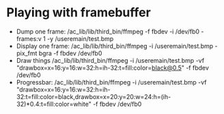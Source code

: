 # Playing with framebuffer

- Dump one frame: /ac_lib/lib/third_bin/ffmpeg -f fbdev -i /dev/fb0 -frames:v 1 -y /useremain/test.bmp
- Display one frame: /ac_lib/lib/third_bin/ffmpeg -i /useremain/test.bmp -pix_fmt bgra -f fbdev /dev/fb0
- Draw things
    /ac_lib/lib/third_bin/ffmpeg -i /useremain/test.bmp -vf "drawbox=x=16:y=16:w=32:h=ih-32:t=fill:color=black@0.5" -f fbdev /dev/fb0
- Progressbar:
    /ac_lib/lib/third_bin/ffmpeg -i /useremain/test.bmp -vf "drawbox=x=16:y=16:w=32:h=ih-32:t=fill:color=black,drawbox=x=20:y=20:w=24:h=(ih-32)*0.4:t=fill:color=white" -f fbdev /dev/fb0